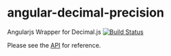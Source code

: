 # angular-decimal-precision
Angularjs Wrapper for Decimal.js
[![Build Status](https://travis-ci.org/dashawk/angular-decimal-precision.svg?branch=master)](https://travis-ci.org/dashawk/angular-decimal-precision)

Please see the [API](http://mikemcl.github.io/decimal.js/) for reference.
